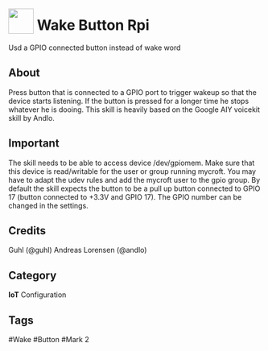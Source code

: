 # <img src="https://raw.githack.com/FortAwesome/Font-Awesome/master/svgs/solid/hand-point-down.svg" card_color="#2DEBA9" width="50" height="50" style="vertical-align:bottom"/> Wake Button Rpi
Usd a GPIO connected button instead of wake word

## About
Press button that is connected to a GPIO port to trigger wakeup so that the device starts listening. 
If the button is pressed for a longer time he stops whatever he is dooing.
This skill is heavily based on the Google AIY voicekit skill by Andlo.

## Important
The skill needs to be able to access device /dev/gpiomem.
Make sure that this device is read/writable for the user or group running mycroft.
You may have to adapt the udev rules and add the mycroft user to the gpio group.
By default the skill expects the button to be a pull up button connected to GPIO 17 (button connected to +3.3V and GPIO 17).
The GPIO number can be changed in the settings.

## Credits
Guhl (@guhl)
Andreas Lorensen (@andlo)

## Category
**IoT**
Configuration

## Tags
#Wake
#Button
#Mark 2

